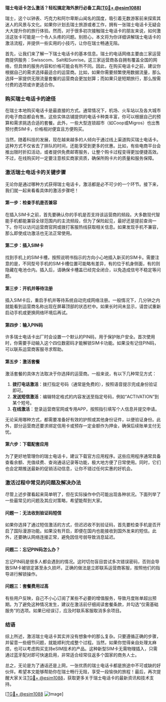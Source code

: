 **瑞士电话卡怎么激活？轻松搞定海外旅行必备工具[[TG💪+ @esim1088](https://t.me/s/esim1088)]**

瑞士，这个以钟表、巧克力和阿尔卑斯山闻名的国度，吸引着无数游客前来探索其迷人的风景与文化。如果你计划去瑞士旅游或者工作，拥有一张瑞士电话卡无疑会大大提升你的旅行体验。然而，对于很多初次接触瑞士电话卡的朋友来说，如何激活这张卡可能是一个令人头疼的问题。别担心，本文将为你详细讲解瑞士电话卡的激活流程，并提供一些实用的小技巧，让你在瑞士畅通无阻。

首先，让我们来了解一下瑞士电话卡的基本信息。瑞士的电话网络主要由三家运营商提供服务：Swisscom、Salt和Sunrise。这三家运营商各自拥有覆盖全国的网络，但具体的服务内容和价格可能会有所不同。因此，在购买电话卡之前，建议你根据自己的需求选择最适合的运营商。比如，如果你需要频繁使用数据流量，那么选择一家提供无限流量套餐的运营商会更加划算；而如果只是短期旅行，那么按需付费的选项或许更适合你。

### **购买瑞士电话卡的途径**

在瑞士本地购买电话卡是最直接的方式。通常情况下，机场、火车站以及各大城市的电子商店都会有售。这些实体店铺提供的电话卡种类丰富，你可以根据自己的预算和需求挑选合适的套餐。此外，一些大型连锁超市（如Coop或Migros）也出售预付费SIM卡，价格相对便宜且方便购买。

当然，随着科技的发展，现在越来越多的人倾向于通过线上渠道购买瑞士电话卡。这种方式不仅省去了排队的时间，还能享受到更多的优惠。比如，有些电商平台会推出限时折扣活动，或者提供免费邮寄服务，让整个购卡过程变得更加便捷高效。不过，在线购买时一定要注意核实商家资质，确保所购卡片的质量和服务保障。

### **激活瑞士电话卡的关键步骤**

无论你是通过哪种方式获得瑞士电话卡，激活都是必不可少的一个环节。接下来，我们就一起来看看具体的激活步骤吧！

#### **第一步：检查手机是否兼容**
在插入SIM卡之前，首先要确认你的手机是否支持该运营商的频段。大多数现代智能手机都能兼容全球范围内的主流频段，但为了保险起见，最好还是提前查询一下。你可以访问运营商官网或拨打客服热线获取相关信息。如果发现手机不兼容，那么即使成功激活也无法正常使用。

#### **第二步：插入SIM卡**
找到手机上的SIM卡槽，按照说明书指示的方向小心地插入新买的SIM卡。需要注意的是，不同型号手机的SIM卡槽位置可能略有差异，有的位于机身侧面，有的则隐藏在电池仓内。插入后，请确保卡槽盖已经完全闭合，以免造成信号不稳定等问题。

#### **第三步：开机并等待注册**
插入SIM卡后，重启手机并等待系统自动完成网络注册。一般情况下，几分钟之内就能看到运营商名称出现在屏幕顶部的状态栏中。如果长时间未显示，请尝试重新启动手机或更换网络环境后再试。

#### **第四步：输入PIN码**
许多瑞士电话卡出厂时会设置一个默认的PIN码，用于保护账户安全。首次使用时，你需要手动输入这个四位数密码才能解锁SIM卡功能。如果没有记住PIN码，可以联系运营商客服寻求帮助。

#### **第五步：激活套餐**
激活套餐的具体方法取决于你选择的运营商。一般来说，有以下几种常见方式：

1. **拨打电话激活**：拨打指定号码（通常是免费的），按照语音提示完成身份验证即可。
2. **发送短信激活**：编辑特定格式的内容发送至指定号码，例如“ACTIVATION”到某个短号。
3. **在线激活**：登录运营商官网或专用APP，按照指引填写个人信息并提交申请。

无论采用哪种方式，都需要准备好有效的护照或其他身份证件，以便验证身份。此外，部分运营商还要求绑定信用卡或预存一定金额作为押金，确保后续账单支付无忧。

#### **第六步：下载配套应用**
为了更好地管理你的瑞士电话卡，建议下载官方应用程序。这些应用程序通常具备查看余额、充值续费、查询通话记录等功能，极大地方便了日常使用。同时，它们也会定期推送最新的促销活动信息，让你不错过任何实惠的好机会。

### **激活过程中常见的问题及解决办法**

尽管上述步骤看起来简单明了，但在实际操作中仍可能出现各种状况。下面列举了一些最常见的问题及其应对策略，希望能帮到大家。

#### **问题一：无法收到验证码短信**
如果你选择了通过短信激活的方式，但迟迟收不到验证码，首先要检查手机是否开启了国际漫游功能。如果没有开启，即便在国内也能接收到国外发来的短信。此外，还要确认网络连接正常，避免因信号弱导致消息延迟。

#### **问题二：忘记PIN码怎么办？**
忘记PIN码是很多人都会遇到的情况。这时切勿盲目尝试多次错误密码，否则会导致SIM卡被锁定甚至永久损坏。正确的做法是立即联系运营商客服，按照他们的指导进行解锁操作。

#### **问题三：套餐费用过高**
有些用户反映，自己不小心订阅了某些不必要的增值服务，导致月度账单超出预期。为了避免这种情况发生，建议在激活前仔细阅读套餐条款，并勾选“仅需基础服务”的选项。如果已经误订，应及时联系客服取消多余项目。

### **结语**

综上所述，激活瑞士电话卡其实并没有想象中的那么复杂。只要遵循正确的步骤，并留意一些细节问题，就能顺利完成整个过程。当然，如果你觉得亲自处理太麻烦，也可以考虑购买支持eSIM技术的产品。这种新型SIM卡无需物理插入，只需通过蓝牙配对即可快速启用，非常适合经常往返多个国家的商务人士。

总之，无论是为了通话还是上网，一张优质的瑞士电话卡都是旅途中不可或缺的好伙伴。希望本文能够帮助你在瑞士畅行无阻，享受一段愉快的旅程！最后，再次提醒大家关注[TG💪+ @esim1088](https://t.me/s/esim1088)，获取更多关于瑞士电话卡的最新资讯和技术支持。

[[TG💪+ @esim1088](https://t.me/s/esim1088) ![Image](https://i.postimg.cc/4NQfJmqS/Snipaste-2025-05-13-00-14-12.png)]